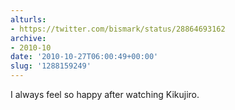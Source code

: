 ```yaml
---
alturls:
- https://twitter.com/bismark/status/28864693162
archive:
- 2010-10
date: '2010-10-27T06:00:49+00:00'
slug: '1288159249'
---
```


I always feel so happy after watching Kikujiro.

